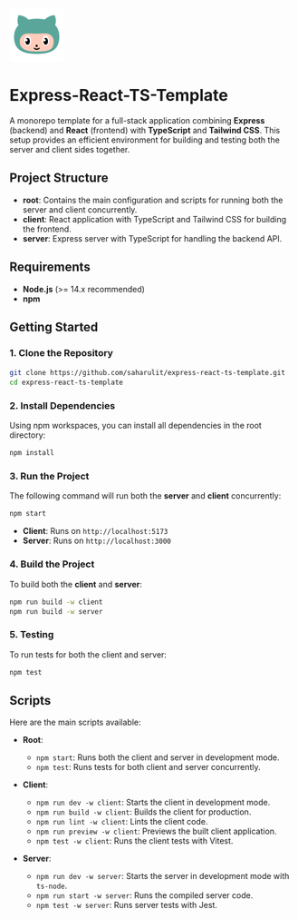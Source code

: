 ![Icon](./icons8-octocat.svg)

# Express-React-TS-Template

A monorepo template for a full-stack application combining **Express** (backend) and **React** (frontend) with **TypeScript** and **Tailwind CSS**. This setup provides an efficient environment for building and testing both the server and client sides together.

## Project Structure

- **root**: Contains the main configuration and scripts for running both the server and client concurrently.
- **client**: React application with TypeScript and Tailwind CSS for building the frontend.
- **server**: Express server with TypeScript for handling the backend API.

## Requirements

- **Node.js** (>= 14.x recommended)
- **npm**

## Getting Started

### 1. Clone the Repository

```bash
git clone https://github.com/saharulit/express-react-ts-template.git
cd express-react-ts-template
```

### 2. Install Dependencies

Using npm workspaces, you can install all dependencies in the root directory:

```bash
npm install
```

### 3. Run the Project

The following command will run both the **server** and **client** concurrently:

```bash
npm start
```

- **Client**: Runs on `http://localhost:5173`
- **Server**: Runs on `http://localhost:3000`

### 4. Build the Project

To build both the **client** and **server**:

```bash
npm run build -w client
npm run build -w server
```

### 5. Testing

To run tests for both the client and server:

```bash
npm test
```

## Scripts

Here are the main scripts available:

- **Root**:
  - `npm start`: Runs both the client and server in development mode.
  - `npm test`: Runs tests for both client and server concurrently.

- **Client**:
  - `npm run dev -w client`: Starts the client in development mode.
  - `npm run build -w client`: Builds the client for production.
  - `npm run lint -w client`: Lints the client code.
  - `npm run preview -w client`: Previews the built client application.
  - `npm test -w client`: Runs the client tests with Vitest.

- **Server**:
  - `npm run dev -w server`: Starts the server in development mode with `ts-node`.
  - `npm run start -w server`: Runs the compiled server code.
  - `npm test -w server`: Runs server tests with Jest.
